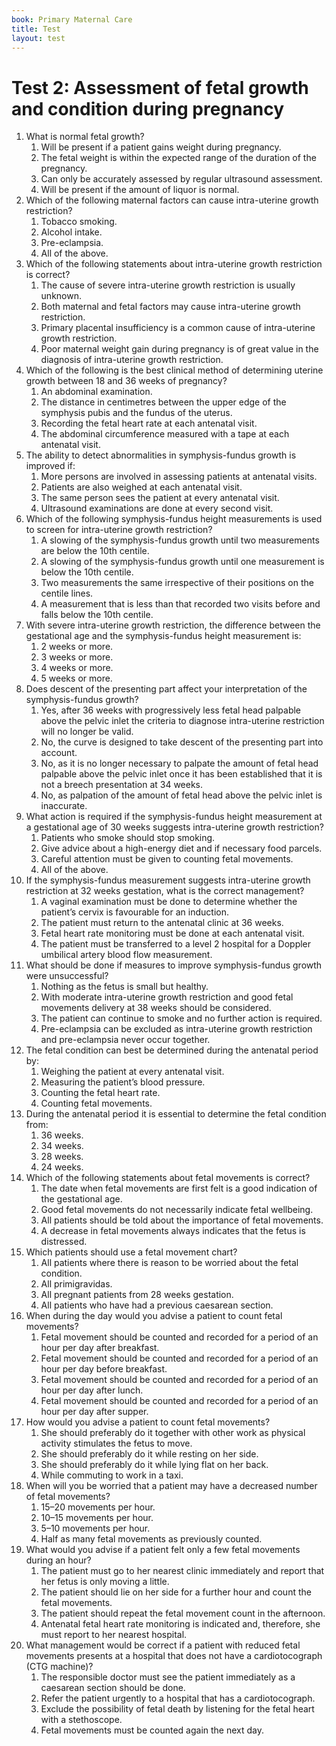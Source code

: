 ```yaml
---
book: Primary Maternal Care
title: Test
layout: test
---
```


# Test 2: Assessment of fetal growth and condition during pregnancy

1.	What is normal fetal growth?
	1.	Will be present if a patient gains weight during pregnancy.
	1.	The fetal weight is within the expected range of the duration of the pregnancy.
	1.	Can only be accurately assessed by regular ultrasound assessment.
	1.	Will be present if the amount of liquor is normal.
2.	Which of the following maternal factors can cause intra-uterine growth restriction?
	1.	Tobacco smoking.
	1.	Alcohol intake.
	1.	Pre-eclampsia.
	1.	All of the above.
3.	Which of the following statements about intra-uterine growth restriction is correct?
	1.	The cause of severe intra-uterine growth restriction is usually unknown.
	1.	Both maternal and fetal factors may cause intra-uterine growth restriction.
	1.	Primary placental insufficiency is a common cause of intra-uterine growth restriction.
	1.	Poor maternal weight gain during pregnancy is of great value in the diagnosis of intra-uterine growth restriction.
4.	Which of the following is the best clinical method of determining uterine growth between 18 and 36 weeks of pregnancy?
	1.	An abdominal examination.
	1.	The distance in centimetres between the upper edge of the symphysis pubis and the fundus of the uterus.
	1.	Recording the fetal heart rate at each antenatal visit.
	1.	The abdominal circumference measured with a tape at each antenatal visit.
5.	The ability to detect abnormalities in symphysis-fundus growth is improved if:
	1.	More persons are involved in assessing patients at antenatal visits.
	1.	Patients are also weighed at each antenatal visit.
	1.	The same person sees the patient at every antenatal visit.
	1.	Ultrasound examinations are done at every second visit.
6.	Which of the following symphysis-fundus height measurements is used to screen for intra-uterine growth restriction?
	1.	A slowing of the symphysis-fundus growth until two measurements are below the 10th centile.
	1.	A slowing of the symphysis-fundus growth until one measurement is below the 10th centile.
	1.	Two measurements the same irrespective of their positions on the centile lines.
	1.	A measurement that is less than that recorded two visits before and falls below the 10th centile.
7.	With severe intra-uterine growth restriction, the difference between the gestational age and the symphysis-fundus height measurement is:
	1.	2 weeks or more.
	1.	3 weeks or more.
	1.	4 weeks or more.
	1.	5 weeks or more.
8.	Does descent of the presenting part affect your interpretation of the symphysis-fundus growth?
	1.	Yes, after 36 weeks with progressively less fetal head palpable above the pelvic inlet the criteria to diagnose intra-uterine restriction will no longer be valid.
	1.	No, the curve is designed to take descent of the presenting part into account.
	1.	No, as it is no longer necessary to palpate the amount of fetal head palpable above the pelvic inlet once it has been established that it is not a breech presentation at 34 weeks.
	1.	No, as palpation of the amount of fetal head above the pelvic inlet is inaccurate.
9.	What action is required if the symphysis-fundus height measurement at a gestational age of 30 weeks suggests intra-uterine growth restriction?
	1.	Patients who smoke should stop smoking.
	1.	Give advice about a high-energy diet and if necessary food parcels.
	1.	Careful attention must be given to counting fetal movements.
	1.	All of the above.
10.	If the symphysis-fundus measurement suggests intra-uterine growth restriction at 32 weeks gestation, what is the correct management?
	1.	A vaginal examination must be done to determine whether the patient’s cervix is favourable for an induction.
	1.	The patient must return to the antenatal clinic at 36 weeks.
	1.	Fetal heart rate monitoring must be done at each antenatal visit.
	1.	The patient must be transferred to a level 2 hospital for a Doppler umbilical artery blood flow measurement.
11.	What should be done if measures to improve symphysis-fundus growth were unsuccessful?
	1.	Nothing as the fetus is small but healthy.
	1.	With moderate intra-uterine growth restriction and good fetal movements delivery at 38 weeks should be considered.
	1.	The patient can continue to smoke and no further action is required.
	1.	Pre-eclampsia can be excluded as intra-uterine growth restriction and pre-eclampsia never occur together.
12.	The fetal condition can best be determined during the antenatal period by:
	1.	Weighing the patient at every antenatal visit.
	1.	Measuring the patient’s blood pressure.
	1.	Counting the fetal heart rate.
	1.	Counting fetal movements.
13.	During the antenatal period it is essential to determine the fetal condition from:
	1.	36 weeks.
	1.	34 weeks.
	1.	28 weeks.
	1.	24 weeks.
14.	Which of the following statements about fetal movements is correct?
	1.	The date when fetal movements are first felt is a good indication of the gestational age.
	1.	Good fetal movements do not necessarily indicate fetal wellbeing.
	1.	All patients should be told about the importance of fetal movements.
	1.	A decrease in fetal movements always indicates that the fetus is distressed.
15.	Which patients should use a fetal movement chart?
	1.	All patients where there is reason to be worried about the fetal condition.
	1.	All primigravidas.
	1.	All pregnant patients from 28 weeks gestation.
	1.	All patients who have had a previous caesarean section.
16.	When during the day would you advise a patient to count fetal movements?
	1.	Fetal movement should be counted and recorded for a period of an hour per day after breakfast.
	1.	Fetal movement should be counted and recorded for a period of an hour per day before breakfast.
	1.	Fetal movement should be counted and recorded for a period of an hour per day after lunch.
	1.	Fetal movement should be counted and recorded for a period of an hour per day after supper.
17.	How would you advise a patient to count fetal movements?
	1.	She should preferably do it together with other work as physical activity stimulates the fetus to move.
	1.	She should preferably do it while resting on her side.
	1.	She should preferably do it while lying flat on her back.
	1.	While commuting to work in a taxi.
18.	When will you be worried that a patient may have a decreased number of fetal movements?
	1.	15–20 movements per hour.
	1.	10–15 movements per hour.
	1.	5–10 movements per hour.
	1.	Half as many fetal movements as previously counted.
19.	What would you advise if a patient felt only a few fetal movements during an hour?
	1.	The patient must go to her nearest clinic immediately and report that her fetus is only moving a little.
	1.	The patient should lie on her side for a further hour and count the fetal movements.
	1.	The patient should repeat the fetal movement count in the afternoon.
	1.	Antenatal fetal heart rate monitoring is indicated and, therefore, she must report to her nearest hospital.
20.	What management would be correct if a patient with reduced fetal movements presents at a hospital that does not have a cardiotocograph (CTG machine)?
	1.	The responsible doctor must see the patient immediately as a caesarean section should be done.
	1.	Refer the patient urgently to a hospital that has a cardiotocograph.
	1.	Exclude the possibility of fetal death by listening for the fetal heart with a stethoscope.
	1.	Fetal movements must be counted again the next day.